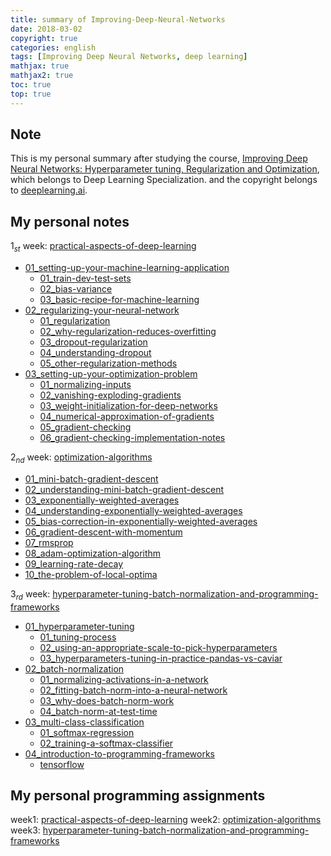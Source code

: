 ```yaml
---
title: summary of Improving-Deep-Neural-Networks
date: 2018-03-02
copyright: true
categories: english
tags: [Improving Deep Neural Networks, deep learning]
mathjax: true
mathjax2: true
toc: true
top: true
---
```


## Note
This is my personal summary after studying the course, [Improving Deep Neural Networks: Hyperparameter tuning, Regularization and Optimization](https://www.coursera.org/learn/deep-neural-network/), which belongs to Deep Learning Specialization. and the copyright belongs to [deeplearning.ai](https://www.deeplearning.ai/).

## My personal notes
${1_{st}}$ week: [practical-aspects-of-deep-learning](/2018/03/01/01_practical-aspects-of-deep-learning/)
-  [01_setting-up-your-machine-learning-application](/2018/03/01/01_practical-aspects-of-deep-learning/#01_setting-up-your-machine-learning-application)
  	- [01_train-dev-test-sets](/2018/03/01/01_practical-aspects-of-deep-learning/#01_train-dev-test-sets)
  	- [02_bias-variance](/2018/03/01/01_practical-aspects-of-deep-learning/#02_bias-variance)
  	- [03_basic-recipe-for-machine-learning](/2018/03/01/01_practical-aspects-of-deep-learning/#03_basic-recipe-for-machine-learning)
- [02_regularizing-your-neural-network](/2018/03/01/01_practical-aspects-of-deep-learning/#02_regularizing-your-neural-network)
	- [01_regularization](/2018/03/01/01_practical-aspects-of-deep-learning/#01_regularization)
	- [02_why-regularization-reduces-overfitting](/2018/03/01/01_practical-aspects-of-deep-learning/#02_why-regularization-reduces-overfitting)
	- [03_dropout-regularization](/2018/03/01/01_practical-aspects-of-deep-learning/#03_dropout-regularization)
	- [04_understanding-dropout](/2018/03/01/01_practical-aspects-of-deep-learning/#04_understanding-dropout)
	- [05_other-regularization-methods](/2018/03/01/01_practical-aspects-of-deep-learning/#05_other-regularization-methods)
- [03_setting-up-your-optimization-problem](/2018/03/01/01_practical-aspects-of-deep-learning/#03_setting-up-your-optimization-problem)
	- [01_normalizing-inputs](/2018/03/01/01_practical-aspects-of-deep-learning/#01_normalizing-inputs)
	- [02_vanishing-exploding-gradients](/2018/03/01/01_practical-aspects-of-deep-learning/#02_vanishing-exploding-gradients)
	- [03_weight-initialization-for-deep-networks](/2018/03/01/01_practical-aspects-of-deep-learning/#03_weight-initialization-for-deep-networks)
	- [04_numerical-approximation-of-gradients](/2018/03/01/01_practical-aspects-of-deep-learning/#04_numerical-approximation-of-gradients)
	- [05_gradient-checking](/2018/03/01/01_practical-aspects-of-deep-learning/#05_gradient-checking)
	- [06_gradient-checking-implementation-notes](/2018/03/01/01_practical-aspects-of-deep-learning/#06_gradient-checking-implementation-notes)

$2_{nd}$ week: [optimization-algorithms](/2018/03/02/02_optimization-algorithms/)
- [01_mini-batch-gradient-descent](/2018/03/02/02_optimization-algorithms/#01_mini-batch-gradient-descent)
- [02_understanding-mini-batch-gradient-descent](/2018/03/02/02_optimization-algorithms/#02_understanding-mini-batch-gradient-descent)
- [03_exponentially-weighted-averages](/2018/03/02/02_optimization-algorithms/#03_exponentially-weighted-averages)
- [04_understanding-exponentially-weighted-averages](/2018/03/02/02_optimization-algorithms/#04_understanding-exponentially-weighted-averages)
- [05_bias-correction-in-exponentially-weighted-averages](/2018/03/02/02_optimization-algorithms/#05_bias-correction-in-exponentially-weighted-averages)
- [06_gradient-descent-with-momentum](/2018/03/02/02_optimization-algorithms/#06_gradient-descent-with-momentum)
- [07_rmsprop](/2018/03/02/02_optimization-algorithms/#07_rmsprop)
- [08_adam-optimization-algorithm](/2018/03/02/02_optimization-algorithms/#08_adam-optimization-algorithm)
- [09_learning-rate-decay](/2018/03/02/02_optimization-algorithms/#09_learning-rate-decay)
- [10_the-problem-of-local-optima](/2018/03/02/02_optimization-algorithms/#10_the-problem-of-local-optima)

$3_{rd}$ week: [hyperparameter-tuning-batch-normalization-and-programming-frameworks](/2018/03/02/03_hyperparameter-tuning-batch-normalization-and-programming-frameworks/)
- [01_hyperparameter-tuning](/2018/03/02/02_optimization-algorithms/#01_hyperparameter-tuning)
  -   [01_tuning-process](/2018/03/02/02_optimization-algorithms/#01_tuning-process)
  -   [02_using-an-appropriate-scale-to-pick-hyperparameters](/2018/03/02/02_optimization-algorithms/#02_using-an-appropriate-scale-to-pick-hyperparameters)
  -   [03_hyperparameters-tuning-in-practice-pandas-vs-caviar](/2018/03/02/02_optimization-algorithms/#03_hyperparameters-tuning-in-practice-pandas-vs-caviar)
- [02_batch-normalization](/2018/03/02/02_optimization-algorithms/#02_batch-normalization)
  -   [01_normalizing-activations-in-a-network](/2018/03/02/02_optimization-algorithms/#01_normalizing-activations-in-a-network)
  -   [02_fitting-batch-norm-into-a-neural-network](/2018/03/02/02_optimization-algorithms/#02_fitting-batch-norm-into-a-neural-network)
  -   [03_why-does-batch-norm-work](/2018/03/02/02_optimization-algorithms/#03_why-does-batch-norm-work)
  -   [04_batch-norm-at-test-time](/2018/03/02/02_optimization-algorithms/#04_batch-norm-at-test-time)
- [03_multi-class-classification](/2018/03/02/02_optimization-algorithms/#03_multi-class-classification)
  - [01_softmax-regression](/2018/03/02/02_optimization-algorithms/#01_softmax-regression)
  - [02_training-a-softmax-classifier](/2018/03/02/02_optimization-algorithms/#02_training-a-softmax-classifier)
- [04_introduction-to-programming-frameworks](/2018/03/02/02_optimization-algorithms/#04_introduction-to-programming-frameworks)
  - [tensorflow](/2018/03/02/02_optimization-algorithms/#02_tensorflow)

## My personal programming assignments
week1: [practical-aspects-of-deep-learning](/2018/03/01/practical-aspects-of-deep-learning/)
week2: [optimization-algorithms](/2018/03/02/OptimizationMethods/)
week3: [hyperparameter-tuning-batch-normalization-and-programming-frameworks](/Tensorflow%20Tutorial/)
